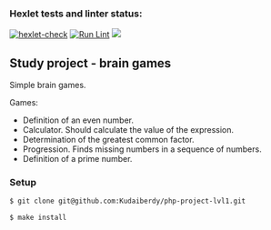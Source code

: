 ### Hexlet tests and linter status:
[![hexlet-check](https://github.com/Kudaiberdy/php-project-lvl1/actions/workflows/hexlet-check.yml/badge.svg)](https://github.com/Kudaiberdy/php-project-lvl1/actions/workflows/hexlet-check.yml)
[![Run Lint](https://github.com/Kudaiberdy/php-project-lvl1/actions/workflows/runLint.yml/badge.svg)](https://github.com/Kudaiberdy/php-project-lvl1/actions/workflows/runLint.yml)
<a href="https://codeclimate.com/github/codeclimate/codeclimate/maintainability"><img src="https://api.codeclimate.com/v1/badges/a99a88d28ad37a79dbf6/maintainability" /></a>

## Study project - brain games
Simple brain games.

Games:
* Definition of an even number.
* Calculator. Should calculate the value of the expression.
* Determination of the greatest common factor.
* Progression. Finds missing numbers in a sequence of numbers.
* Definition of a prime number.

### Setup
```sh
$ git clone git@github.com:Kudaiberdy/php-project-lvl1.git
```

```sh
$ make install
```